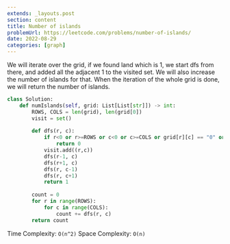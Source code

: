 ```yaml
---
extends: _layouts.post
section: content
title: Number of islands
problemUrl: https://leetcode.com/problems/number-of-islands/
date: 2022-08-29
categories: [graph]
---
```


We will iterate over the grid, if we found land which is 1, we start dfs from there, and added all the adjacent 1 to the visited set. We will also increase the number of islands for that. When the iteration of the whole grid is done, we will return the number of islands.

```python
class Solution:
    def numIslands(self, grid: List[List[str]]) -> int:
        ROWS, COLS = len(grid), len(grid[0])
        visit = set()
        
        def dfs(r, c):
            if r<0 or r>=ROWS or c<0 or c>=COLS or grid[r][c] == "0" or (r,c) in visit:
                return 0
            visit.add((r,c))    
            dfs(r-1, c)
            dfs(r+1, c)
            dfs(r, c-1)
            dfs(r, c+1)
            return 1
        
        count = 0
        for r in range(ROWS):
            for c in range(COLS):
                count += dfs(r, c)
        return count
```

Time Complexity: `O(n^2)`
Space Complexity: `O(n)`